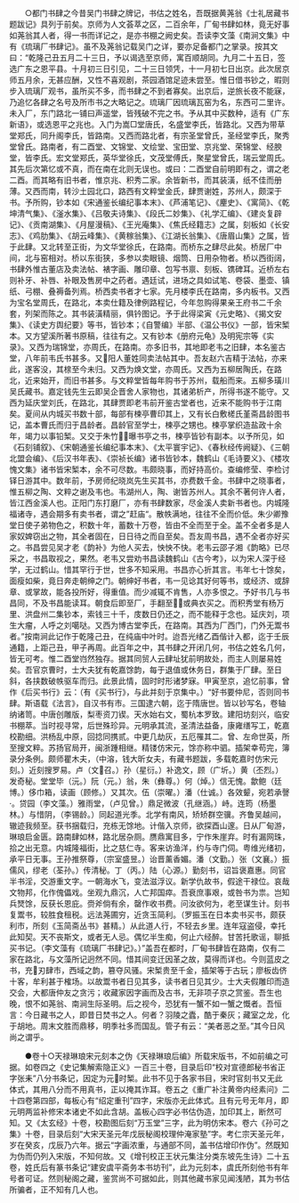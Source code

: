 <!-- { "loadSidebar": true } -->
　　○都门书肆之今昔吴门书肆之牌记，书估之姓名，吾既据黄荛翁《士礼居藏书题跋记》具列于前矣。京师为人文荟萃之区，二百余年，厂甸书肆如林，竟无好事如荛翁其人者，得一书而详记之，是亦书棚之阙史矣。吾读李文藻《南涧文集》中有《琉璃厂书肆记》。虽不及荛翁记载吴门之详，要亦足备都门之掌录。按其文曰：“乾隆己丑五月二十三日，予以谒选至京师，寓百顺胡同。九月二十五日，签选广东之恩平县。十月初三日引见，二十三日领凭，十一月初七日出京。此次居京师五月余，无甚应酬，又性不喜观剧，茶园酒馆足迹未尝至。惟日借书钞之，暇则步入琉璃厂观书，虽所买不多，而书肆之不到者寡矣。出京后，逆旅长夜不能寐，乃追忆各肆之名号及所市书之大略记之。琉璃厂因琉璃瓦窑为名，东西可二里许。未入厂，东门路北一铺曰声遥堂，皆残破不完之书。予从其中买数种，适有《广东新语》，或选恩平之兆也。入门为嵩□堂唐氏，名盛堂李氏，皆路北。又西为带草堂郑氏，同升阁李氏，皆路南。又西而路北者，有宗圣堂曾氏，圣经堂李氏，聚秀堂曾氏。路南者，有二酉堂、文锦堂、文绘堂、宝田堂、京兆堂、荣锦堂、经腴堂，皆李氏。宏文堂郑氏，英华堂徐氏，文茂堂傅氏，聚星堂曾氏，瑞云堂周氏。其先后次第忆或不真，而在南在北则无误也。或曰：二酉堂自前明即有之，谓之老二酉。而其略有旧书者，惟京兆、积秀二家。余皆新书，而其装潢，纸不佳而册薄。又西而南，转沙土园北口，路西有文粹堂金氏，肆贾谢姓，苏州人，颇深于书。予所购，钞本如《宋通鉴长编纪事本末》、《芦浦笔记》、《麈史》、《寓简》、《乾坤清气集》、《滏水集》、《吕敬夫诗集》、《段氏二妙集》、《礼学汇编》、《建炎复辟记》、《贡南湖集》、《月屋漫稿》、《王光庵集》、《焦氏经籍志》之属，刻板如《长安志》、《鸡肋集》、《胡云峰集》、《黄稼翁集》、《江湖长翁集》、《唐眉山集》之属，皆于此肆。又北转至正街，为文华堂徐氏，在路南。而桥东之肆尽此矣。桥居厂中间，北与窑相对。桥以东街狭，多参以卖眼镜、烟筒、日用杂物者。桥以西街阔，书肆外惟古董店及卖法帖、裱字画、雕印章、包写书禀、刻板、镌碑耳。近桥左右则补牙、补唇、补眼及售房中之药者。遇廷试，进场之具如试笔、卷袋、墨壶、镇纸、弓棚、叠褥备列焉。桥西卖书者才七家。先月楼李氏在路南，多内板书。又西为宝名堂周氏，在路北，本卖仕籍及律例路程记，今年忽购得果亲王府书二千余套，列架而陈之。其书装潢精丽，俱钤图记。予于此得梁寅《元史略》、《揭文安集》、《读史方舆纪要》等书，皆钞本；《自警编》半部、《温公书仪》一部，皆宋椠本。又方望溪所著书原稿，往往有之。又有钞本《册府元龟》及明宪宗等《实录》。又西为瑞锦堂，亦周氏，在路南。亦多旧书，其地即老韦之旧肆，本名鉴古堂，八年前韦氏书甚多。又阳人董姓同卖法帖其中。吾友赵六吉精于法帖，亦来此，遂客没，其榇至今未归。又西为焕文堂，亦周氏。又西为五柳居陶氏，在路北，近来始开，而旧书甚多。与文粹堂皆每年购书于苏州，载船而来。五柳多璜川吴氏藏书。嘉定钱先生云即吴企晋舍人家物也，其诸弟析产，所得书遂不能守。又西为延庆堂刘氏，在路北，其肆贾即老韦前开鉴古堂者也，近来不能购书于江南矣。夏间从内城买书数十部，每部有楝亭曹印其上，又有长白敷槎氏堇斋昌龄图书记，盖本曹氏而归于昌龄者。昌龄官至学士，楝亭之甥也。楝亭掌织造盐政十余年，竭力以事铅椠。又交于朱竹，曝书亭之书，楝亭皆钞有副本。以予所见，如《石刻铺叙》、《宋朝通鉴长编纪事本末》、《太平寰宇记》、《春秋经传阙疑》、《三朝北盟会编》、《后汉书年表》、《崇祯长编》诸书皆钞本，魏鹤山《毛诗要义》、《楼攻愧文集》诸书皆宋椠本，余不可尽数。韦颇晓事，而好持高价。查编修莹、李检讨铎日游其中。数年前，予房师纪晓岚先生买其书，亦费数千金。书肆中之晓事者，惟五柳之陶、文粹之谢及韦也。韦湖州人，陶、谢皆苏州人。其余不著何许人者，皆江西金溪人也。正阳门东打磨厂，亦有书肆数家，尽金溪人卖新书者也。内城隆福诸寺，遇会期多有卖书者，谓之”赶庙“。散帙满地，往往不全而价低。朱少卿豫堂日使子弟物色之，积数十年，蓄数十万卷，皆由不全而至于全。盖不全者多是人家奴婢窃出之物，其全者固在，日日待之而自至矣。吾友周书昌，遇不全者亦好买之。书昌尝见吴才老《韵补》为他人买去，怏怏不快。老韦云邵子湘《韵略》已尽采之，书昌取视之，果然。老韦又尝劝书昌读魏鹤山《古今考》，以为宋人深于经学，无过鹤山。惜其罕行于世，世多不知采用。书昌亦心折其言。韦年七十馀矣，面瘦如柴，竟日奔走朝绅之门。朝绅好书者，韦一见谂其好何等书，或经济、或辞章、或掌故，能各投所好，得重值。而少减辄不肯售，人亦多恨之。予好书几与书昌同，不及书昌能读耳。朝食后即至厂，手翻至，或典衣买之。而积秀堂有杨万里、洪盘州二集钞本，索钱三十千，庋数日仍还之，而不能释于念也。延庆刘，项生大瘤，人呼之刘噶哒。又西为博古堂李氏，在路南。其西为厂西门，门外无鬻书者。”按南涧此记作于乾隆己丑，在纯庙中叶时。迨吾光绪乙酉偕计入都，迄于壬辰通籍，上距己丑，甲子再周。此百年之中，其书肆之开闭几何，书估之姓名几何，皆无可考。惟二酉堂岿然独存。据其同贸人云肆址犹前明故处，而主人则屡易姓矣。吾官京曹时，士大夫犹有乾嘉馀韵，每于退值或休务日，群集于厂肆。至日斜，各挟数破帙驱车而归。此景此情，固时时形诸梦寐。甲寅至京，追忆前事，曾作《后买书行》云：（有《买书行》，与此并刻于京集中。）“好书要仲尼，否则同书肆。斯语载《法言》，自汉书有市。三国逮六朝，迄于隋唐世。皆以钞写名，卷轴纳诸笥。中唐创雕版，梨枣资刀锲。天水始右文，蜀杭本罗致。建阳坊刻兴，临安书棚萃。当时视寻常，后世殊珍异。元明承其流，圣清法益备，康雍缮写工，乾嘉校勘细。洪杨乱中原，回捻同携贰。中更几劫灰，五厄罹其二。曾、左命世英，所至搜文粹。苏扬官局开，闽浙踵相继。精镂仿宋元，馀亦称中驷。插架幸苟完，簿录分条例。颇师瞿木夫，（中溶，钱大昕女夫，有藏书题跋，多载乾嘉时仿宋元刻。）近刻搜罗易。卢（文召。）孙（星衍。）补逸文，顾（广圻。）黄（丕烈。）发奇秘。堂堂毕（沅。）阮（元。）翁，朱（彝尊。）何（焯。）信无愧。歙鲍（廷博。）侈巾箱，读画（顾修。）又其次。伍（崇曜。）潘（仕诚。）各效颦，宛若承謦。贷园（李文藻。）雅雨堂，（卢见曾。）鼎足微波（孔继涵。）峙。连筠（杨墨林。）与惜阴，（李锡龄。）同起道光季。北学有南风，矫矫群空骥。齐鲁吴越间，辙迹我频至。获书捆载归，充栋无馀地。计偕入京师，欲探酉山邃。日从厂甸游，琳琅启金匮。路南肆如林，路北居杂厕。赝鼎寓目多，宁作朱崖弃。时有漏网珠，拾之出无意。内城隆福街，比之慈仁寺。客来访渔洋，约与寺门伺。粤维光绪初，承平日无事。王孙推祭尊，（宗室盛昱。）诒晋薰香媚。潘（文勤。）张（文襄。）振儒风，缪老（荃孙。）传清秘。丁（丙。）陆（心源。）勤刻书，诏旨褒嘉惠。同官半书淫，交游重文字。一朝海水飞，变法滋浮议。新学仇故书，假途干禄位。哀哉文物邦，化作傀儡戏。坐观九鼎沉，人亡邦国瘁。吾衰庶事艰，或咎书为祟。岂知兵燹馀，反获长恩庇。赍斧倘有余，罄作收书费。问汝欲何为，老至谋生计。刻书复鬻书，较胜食租税。远法荛圃穷，近贪玉简利。（罗振玉在日本卖书买书，颇获利市，所刻《玉简斋丛书》甚精。）从此道人行，不轻去乡里。连年寇盗侵，幸托此知契。天不丧斯文，或者无人忌。偶忆半生痴，何止六经醉。甘苦托歌谣，聊抵买书记。（李文藻有《琉璃厂书肆记》。）”盖吾在都时，厂甸书肆皆在路南，仅有二家在路北，与文藻所记迥然不同。惜其间变迁因革之故，莫得而详也。今则蓝皮之书，充刃肆市，西域之韵，篡夺风骚。宋椠贵至千金，插架等于古玩；廖板齿侪十客，牟利甚于榷场。以故鬻书者日见其多，读书者日见其少。士大夫假雕印而造交会，大都唐仲友之贪污；收藏家因字画而及古书，无非项子京之赏鉴。吾生也晚，恨不如荛翁、南涧生际圣明。后之视今，恐犹有一蟹不如一蟹之慨者。吾恒言：今日藏书之人，即昔日焚书之人。何者？羽陵之蠹，酷于秦灰；藏室之龙，化于胡地。周末文胜而鼎移，明季社多而国乱。管子有云：“美者恶之至。”其今日风尚之谓乎。

　　●卷十○天禄琳琅宋元刻本之伪《天禄琳琅后编》所载宋版书，不如前编之可据。如卷四之《史记集解索隐正义》一百三十卷，目录后印“校对宣德郎秘书省正字张耒”八分书条记，因定为元时椠。此书不见于各家书目，宋时官刻书又无此体式，其用八分而不用真书，正以掩其诈耳。卷五之《重广补注黄帝内经素问》二十四卷第四部，每板心有“绍定重刊”四字，宋版亦无此体式。且有元号无年月，即元明两监补修宋本诸史不如此含胡。盖板心四字必书估伪造，加印其上，断然可知。又《太玄经》十卷，校勘图后刻“万玉堂”三字，此为明仿宋本。卷六《孙可之集》十卷，目录后刻“大宋天圣元年戊辰秘阁校理仲淹家塾”字。考仁宗天圣元年，岁在癸亥，戊辰乃六年。据云“字画浓重，与通部不同，盖书估增印作伪”。然既知为伪而仍列入宋版，不知何故。又《增刊校正王状元集注分类东坡先生诗》二十五卷，姓氏后有篆书条记“建安虞平斋务本书坊刊”，此为元刻本，虞氏所刻他书有年号者可证。然则秘阁之藏，鉴赏尚不可据如此，则其他藏书家见闻浅陋，其为书估所骗者，正不知有几人也。

